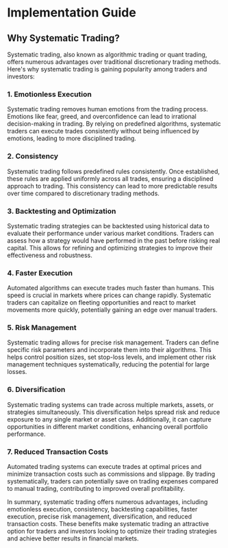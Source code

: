 # Implementation Guide


## Why Systematic Trading?

Systematic trading, also known as algorithmic trading or quant trading, offers numerous advantages over traditional discretionary trading methods. Here's why systematic trading is gaining popularity among traders and investors:

### 1. **Emotionless Execution**

Systematic trading removes human emotions from the trading process. Emotions like fear, greed, and overconfidence can lead to irrational decision-making in trading. By relying on predefined algorithms, systematic traders can execute trades consistently without being influenced by emotions, leading to more disciplined trading.

### 2. **Consistency**

Systematic trading follows predefined rules consistently. Once established, these rules are applied uniformly across all trades, ensuring a disciplined approach to trading. This consistency can lead to more predictable results over time compared to discretionary trading methods.

### 3. **Backtesting and Optimization**

Systematic trading strategies can be backtested using historical data to evaluate their performance under various market conditions. Traders can assess how a strategy would have performed in the past before risking real capital. This allows for refining and optimizing strategies to improve their effectiveness and robustness.

### 4. **Faster Execution**

Automated algorithms can execute trades much faster than humans. This speed is crucial in markets where prices can change rapidly. Systematic traders can capitalize on fleeting opportunities and react to market movements more quickly, potentially gaining an edge over manual traders.

### 5. **Risk Management**

Systematic trading allows for precise risk management. Traders can define specific risk parameters and incorporate them into their algorithms. This helps control position sizes, set stop-loss levels, and implement other risk management techniques systematically, reducing the potential for large losses.

### 6. **Diversification**

Systematic trading systems can trade across multiple markets, assets, or strategies simultaneously. This diversification helps spread risk and reduce exposure to any single market or asset class. Additionally, it can capture opportunities in different market conditions, enhancing overall portfolio performance.

### 7. **Reduced Transaction Costs**

Automated trading systems can execute trades at optimal prices and minimize transaction costs such as commissions and slippage. By trading systematically, traders can potentially save on trading expenses compared to manual trading, contributing to improved overall profitability.

In summary, systematic trading offers numerous advantages, including emotionless execution, consistency, backtesting capabilities, faster execution, precise risk management, diversification, and reduced transaction costs. These benefits make systematic trading an attractive option for traders and investors looking to optimize their trading strategies and achieve better results in financial markets.
